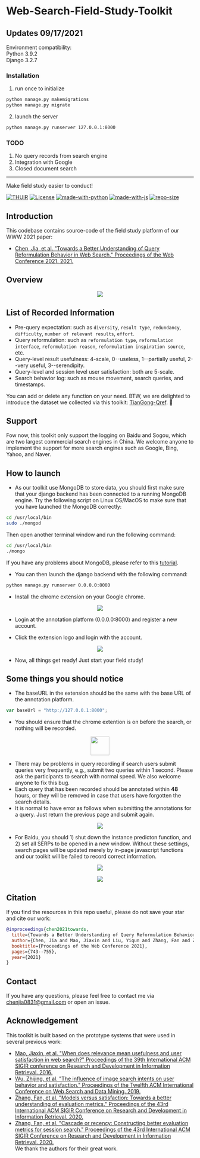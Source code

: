 # Web-Search-Field-Study-Toolkit

## Updates 09/17/2021
Environment compatibility:  
Python 3.9.2  
Django 3.2.7

### Installation
1. run once to initialize
```bash
python manage.py makemigrations
python manage.py migrate
```
2. launch the server
```bash
python manage.py runserver 127.0.0.1:8000
```

### TODO
1. No query records from search engine
2. Integration with Google
3. Closed document search

-----

Make field study easier to conduct!

[![THUIR](https://img.shields.io/badge/THUIR-ver%201.0-blueviolet)](http://www.thuir.cn)
[![License](https://img.shields.io/badge/License-MIT-blue.svg)](./LICENSE)
[![made-with-python](https://img.shields.io/badge/Made%20with-Python-red.svg)](#python)
[![made-with-js](https://img.shields.io/badge/Made%20with-JS-yellow.svg)](#javascript)
[![repo-size](https://img.shields.io/github/repo-size/xuanyuan14/Web-Search-Field-Study-Toolkit?color=green)]()

## Introduction
This codebase contains source-code of the field study platform of our WWW 2021 paper:
  - [Chen, Jia, et al. "Towards a Better Understanding of Query Reformulation Behavior in Web Search." Proceedings of the Web Conference 2021. 2021.](https://dl.acm.org/doi/abs/10.1145/3442381.3450127)

## Overview
<p align="center">
  <img src="https://github.com/xuanyuan14/Web-Search-Field-Study-Toolkit/blob/master/images/overview.png">
</p>  

## List of Recorded Information
* Pre-query expectation: such as ```diversity```, ```result type```, ```redundancy```, ```difficulty```, ```number of relevant results```, ```effort```.
* Query reformulation: such as ```reformulation type```, ```reformulation interface```, ```reformulation reason```, ```reformulation inspiration source```, etc.
* Query-level result usefulness: 4-scale, 0--useless, 1--partially useful, 2--very useful, 3--serendipity.
* Query-level and session level user satisfaction: both are 5-scale.
* Search behavior log: such as mouse movement, search queries, and timestamps.

You can add or delete any function on your need. BTW, we are delighted to introduce the dataset we collected via this toolkit: [TianGong-Qref](http://www.thuir.cn/tiangong-qref/). 🤠

## Support
Fow now, this toolkit only support the logging on Baidu and Sogou, which are two largest commercial search engines in China. We welcome anyone to implement the support for more search engines such as Google, Bing, Yahoo, and Naver.

## How to launch
* As our toolkit use MongoDB to store data, you should first make sure that your django backend has been connected to a running MongoDB engine. Try the following script on Linux OS/MacOS to make sure that you have launched the MongoDB correctly:
```bash
cd /usr/local/bin
sudo ./mongod
```
Then open another terminal window and run the following command:
```bash
cd /usr/local/bin
./mongo
```
If you have any problems about MongoDB, please refer to this [tutorial](https://www.tutorialspoint.com/mongodb/index.htm).

* You can then launch the django backend with the following command:
```bash
python manage.py runserver 0.0.0.0:8000
```
* Install the chrome extension on your Google chrome.  

<p align="center">
  <img src="https://github.com/xuanyuan14/Web-Search-Field-Study-Toolkit/blob/master/images/install.png">
</p>  

* Login at the annotation platform (0.0.0.0:8000) and register a new account.

* Click the extension logo and login with the account.

<p align="center">
  <img src="https://github.com/xuanyuan14/Web-Search-Field-Study-Toolkit/blob/master/images/login.png">
</p>

* Now, all things get ready! Just start your field study!

## Some things you should notice
* The baseURL in the extension should be the same with the base URL of the annotation platform.
```javascript
var baseUrl = "http://127.0.0.1:8000";
```  
* You should ensure that the chrome extention is on before the search, or nothing will be recorded.  

<p align="center">
  <img width="50" height="50" src="https://github.com/xuanyuan14/Web-Search-Field-Study-Toolkit/blob/master/images/on.png">
</p>

* There may be problems in query recording if search users submit queries very frequently, e.g., submit two queries within 1 second. Please ask the participants to search with normal speed. We also welcome anyone to fix this bug.
* Each query that has been recorded should be annotated within **48** hours, or they will be removed in case that users have forgotten the search details.
* It is normal to have error as follows when submitting the annotations for a query. Just return the previous page and submit again.

<p align="center">
  <img src="https://github.com/xuanyuan14/Web-Search-Field-Study-Toolkit/blob/master/images/error.png">
</p>

* For Baidu, you should 1) shut down the instance predicton function, and 2) set all SERPs to be opened in a new window. Without these settings, search pages will be updated merely by in-page javascript functions and our toolkit will be failed to record correct information. 

<p align="center">
  <img src="https://github.com/xuanyuan14/Web-Search-Field-Study-Toolkit/blob/master/images/close.png">
</p>

<p align="center">
  <img src="https://github.com/xuanyuan14/Web-Search-Field-Study-Toolkit/blob/master/images/setting.png">
</p>

## Citation
If you find the resources in this repo useful, please do not save your star and cite our work:

```bibtex
@inproceedings{chen2021towards,
  title={Towards a Better Understanding of Query Reformulation Behavior in Web Search},
  author={Chen, Jia and Mao, Jiaxin and Liu, Yiqun and Zhang, Fan and Zhang, Min and Ma, Shaoping},
  booktitle={Proceedings of the Web Conference 2021},
  pages={743--755},
  year={2021}
}
```

## Contact
If you have any questions, please feel free to contact me via [chenjia0831@gmail.com]() or open an issue.

## Acknowledgement
This toolkit is built based on the prototype systems that were used in several previous work: 
* [Mao, Jiaxin, et al. "When does relevance mean usefulness and user satisfaction in web search?" Proceedings of the 39th International ACM SIGIR conference on Research and Development in Information Retrieval. 2016.](http://www.thuir.org/group/~YQLiu/publications/sigir2016Mao.pdf)
* [Wu, Zhijing, et al. "The influence of image search intents on user behavior and satisfaction." Proceedings of the Twelfth ACM International Conference on Web Search and Data Mining. 2019.](http://www.thuir.org/group/~YQLiu/publications/WSDM19Wu.pdf)
* [Zhang, Fan, et al. "Models versus satisfaction: Towards a better understanding of evaluation metrics." Proceedings of the 43rd International ACM SIGIR Conference on Research and Development in Information Retrieval. 2020.](https://static.aminer.cn/upload/pdf/1982/1327/2004/5f0277e911dc830562231df7_0.pdf)
* [Zhang, Fan, et al. "Cascade or recency: Constructing better evaluation metrics for session search." Proceedings of the 43rd International ACM SIGIR Conference on Research and Development in Information Retrieval. 2020.](http://www.thuir.cn/group/~mzhang/publications/SIGIR2020-ZhangFan1.pdf)  
We thank the authors for their great work.
